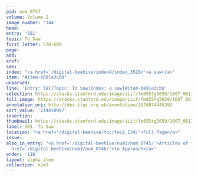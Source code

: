 ```yaml
---
pid: num_0747
volume: Volume 2
image_number: '144'
head:
entry: '581'
topic: To Saw
first_letter: 576-600
page:
add:
xref:
see:
index: "<a href='/digital-beehive/index4/index_3529/'>a saw</a>"
item: "#item-0891e3cb0"
unparsed:
line: 'Entry: 581|Topic: To Saw|Index: a saw|#item-0891e3cb0'
selection: https://stacks.stanford.edu/image/iiif/fm855tg5659/1607_0611/861,997,2832,220/full/0/default.jpg
full_image: https://stacks.stanford.edu/image/iiif/fm855tg5659/1607_0611/full/full/0/default.jpg
annotation_uri: http://dev.llgc.org.uk/annotation/1576874446392
sort_value: '214410997'
insertion:
thumbnail: https://stacks.stanford.edu/image/iiif/fm855tg5659/1607_0611/861,997,600,180/250,/0/default.jpg
label: 581. To Saw
location: "<a href='/digital-beehive/toc/toc2_134/'>Full Page</a>"
issue:
also_in_entry: "<a href='/digital-beehive/num3/num_0745/'>Articles of faith</a>|<a
  href='/digital-beehive/num3/num_0746/'>to Approach</a>"
order: '116'
layout: alpha_item
collection: num3
---
```

